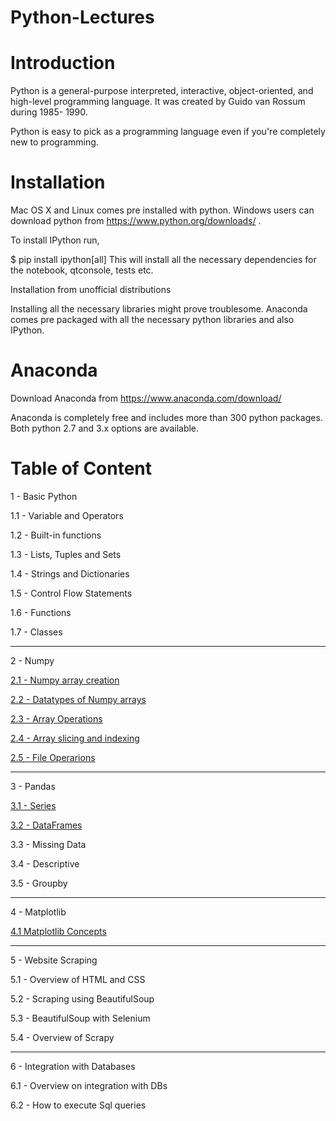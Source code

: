 # Python-Lectures

# Introduction

Python is a general-purpose interpreted, interactive, object-oriented, and high-level programming language. It was created by Guido van Rossum during 1985- 1990. 

Python is easy to pick as a programming language even if you're completely new to programming.

# Installation

Mac OS X and Linux comes pre installed with python. Windows users can download python from https://www.python.org/downloads/ .

To install IPython run,

$ pip install ipython[all]
This will install all the necessary dependencies for the notebook, qtconsole, tests etc.

Installation from unofficial distributions

Installing all the necessary libraries might prove troublesome. Anaconda comes pre packaged with all the necessary python libraries and also IPython.

# Anaconda

Download Anaconda from https://www.anaconda.com/download/

Anaconda is completely free and includes more than 300 python packages. Both python 2.7 and 3.x options are available.

# Table of Content

1 - Basic Python

  1.1 - Variable and Operators 
  
  1.2 - Built-in functions 
  
  1.3 - Lists, Tuples and Sets

  1.4 - Strings and Dictionaries

  1.5 - Control Flow Statements

  1.6 - Functions

  1.7 - Classes

----------------------------------------------------------------

2 - Numpy
  
  [2.1 - Numpy array creation](https://github.com/kishi001/Python-Lectures/blob/master/Numpy/1-Numpy-array-creation-finished.ipynb)
  
  [2.2 - Datatypes of Numpy arrays](https://github.com/kishi001/Python-Lectures/blob/master/Numpy/2-Datatypes-of-Numpy-arrays-finished.ipynb)
  
  [2.3 - Array Operations](https://github.com/kishi001/Python-Lectures/blob/master/Numpy/3-Array-Operations-finished.ipynb)
  
  [2.4 - Array slicing and indexing](https://github.com/kishi001/Python-Lectures/blob/master/Numpy/4-Arrays-slicing-and-indexing-finished.ipynb)
  
  [2.5 - File Operarions](https://github.com/kishi001/Python-Lectures/blob/master/Numpy/5-File-Operations-finished.ipynb)
  
---------------------------------------------------------------- 
  
 3 - Pandas
 
  [3.1 - Series](https://github.com/kishi001/Python-Lectures/blob/master/Pandas/1-Series-finished.ipynb)
  
  [3.2 - DataFrames](https://github.com/kishi001/Python-Lectures/blob/master/Pandas/2-DataFrames-finished.ipynb)
  
  3.3 - Missing Data
  
  3.4 - Descriptive
  
  3.5 - Groupby
  
---------------------------------------------------------------- 

 4 - Matplotlib
  
  [4.1 Matplotlib Concepts](https://github.com/kishi001/Python-Lectures/blob/master/Matplotlib/1-Matplotlib-Concepts.ipynb)  
 
----------------------------------------------------------------
 
 5 - Website Scraping
 
  5.1 - Overview of HTML and CSS
  
  5.2 - Scraping using BeautifulSoup
  
  5.3 - BeautifulSoup with Selenium
  
  5.4 - Overview of Scrapy
 
 ----------------------------------------------------------------
 
 6 - Integration with Databases
  
  6.1 - Overview on integration with DBs
  
  6.2 - How to execute Sql queries 

